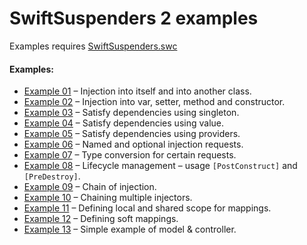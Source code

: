 
# SwiftSuspenders 2 examples

Examples requires [SwiftSuspenders.swc](https://github.com/robotlegs/robotlegs-framework/blob/master/lib/Swiftsuspenders-v2.1.0.swc)

#### Examples:

- [Example 01](https://github.com/alexkulagin/swiftsuspenders-examples/tree/master/src/examples/ss01) – Injection into itself and into another class.
- [Example 02](https://github.com/alexkulagin/swiftsuspenders-examples/tree/master/src/examples/ss02) – Injection into var, setter, method and constructor.
- [Example 03](https://github.com/alexkulagin/swiftsuspenders-examples/tree/master/src/examples/ss03) – Satisfy dependencies using singleton.
- [Example 04](https://github.com/alexkulagin/swiftsuspenders-examples/tree/master/src/examples/ss04) – Satisfy dependencies using value.
- [Example 05](https://github.com/alexkulagin/swiftsuspenders-examples/tree/master/src/examples/ss05) – Satisfy dependencies using providers.
- [Example 06](https://github.com/alexkulagin/swiftsuspenders-examples/tree/master/src/examples/ss06) – Named and optional injection requests.
- [Example 07](https://github.com/alexkulagin/swiftsuspenders-examples/tree/master/src/examples/ss07) – Type conversion for certain requests.
- [Example 08](https://github.com/alexkulagin/swiftsuspenders-examples/tree/master/src/examples/ss08) – Lifecycle management – usage `[PostConstruct]` and `[PreDestroy]`.
- [Example 09](https://github.com/alexkulagin/swiftsuspenders-examples/tree/master/src/examples/ss09) – Chain of injection.
- [Example 10](https://github.com/alexkulagin/swiftsuspenders-examples/tree/master/src/examples/ss10) – Chaining multiple injectors.
- [Example 11](https://github.com/alexkulagin/swiftsuspenders-examples/tree/master/src/examples/ss11) – Defining local and shared scope for mappings.
- [Example 12](https://github.com/alexkulagin/swiftsuspenders-examples/tree/master/src/examples/ss12) – Defining soft mappings.
- [Example 13](https://github.com/alexkulagin/swiftsuspenders-examples/tree/master/src/examples/ss13) – Simple example of model & controller.
